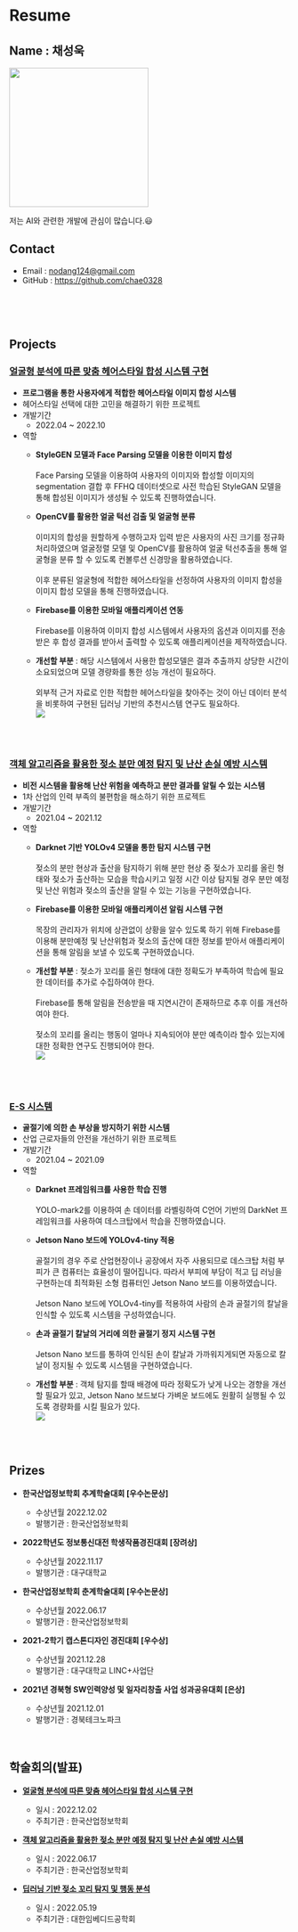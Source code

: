 # Resume

## Name : 채성욱<br/>

<img src = "https://user-images.githubusercontent.com/95071769/210631043-1fb14a8b-2bb8-4162-8d86-9da0722e2243.jpg" width="250px">

저는 AI와 관련한 개발에 관심이 많습니다.:smiley:

## Contact
- Email : nodang124@gmail.com
- GitHub : https://github.com/chae0328

<br/>


<br/>
<br/>

## Projects

### [얼굴형 분석에 따른 맞춤 헤어스타일 합성 시스템 구현](https://github.com/chae0328/Custom_HairStyle_Synthesis.git)
* **프로그램을 통한 사용자에게 적합한 헤어스타일 이미지 합성 시스템**
* 헤어스타일 선택에 대한 고민을 해결하기 위한 프로젝트
* 개발기간
  * 2022.04 ~ 2022.10
* 역할
  * **StyleGEN 모델과 Face Parsing 모델을 이용한 이미지 합성** <br/><br/> Face Parsing 모델을 이용하여 사용자의 이미지와 합성할 이미지의 segmentation 결합 후 FFHQ 데이터셋으로 사전 학습된 StyleGAN 모델을 통해 합성된 이미지가 생성될 수 있도록 진행하였습니다.

  * **OpenCV를 활용한 얼굴 턱선 검출 및 얼굴형 분류** <br/><br/> 이미지의 합성을 원할하게 수행하고자 입력 받은 사용자의 사진 크기를 정규화 처리하였으며 얼굴정렬 모델 및 OpenCV를 활용하여 얼굴 턱선추출을 통해  얼굴형을 분류 할 수 있도록 컨볼루션 신경망을 활용하였습니다. <br/><br/> 이후 분류된 얼굴형에 적합한 헤어스타일을 선정하여 사용자의 이미지 합성을 이미지 합성 모델을 통해 진행하였습니다.

  * **Firebase를 이용한 모바일 애플리케이션 연동** <br/><br/> Firebase를 이용하여 이미지 합성 시스템에서 사용자의 옵션과 이미지를 전송받은 후 합성 결과를 받아서 출력할 수 있도록 애플리케이션을 제작하였습니다.
    
  * **개선할 부분** : 해당 시스템에서 사용한 합성모델은 결과 추출까지 상당한 시간이 소요되었으며 모델 경량화를 통한 성능 개선이 필요하다.<br/><br/> 외부적 근거 자료로 인한 적합한 헤어스타일을 찾아주는 것이 아닌 데이터 분석을 비롯하여 구현된 딥러닝 기반의 추천시스템 연구도 필요하다.<br/>
![](https://user-images.githubusercontent.com/95071769/210629335-710384bf-4121-41fa-9d33-551e821cba13.gif)



<br/>
<br/>


### [객체 알고리즘을 활용한 젖소 분만 예정 탐지 및 난산 손실 예방 시스템](https://github.com/chae0328/YOLOv4_darknet_CowCalvingCare_System.git)
* **비전 시스템을 활용해 난산 위험을 예측하고 분만 결과를 알릴 수 있는 시스템**
* 1차 산업의 인력 부족의 불편함을 해소하기 위한 프로젝트
* 개발기간
  * 2021.04 ~ 2021.12
* 역할
  * **Darknet 기반 YOLOv4 모델을 통한 탐지 시스템 구현** <br/><br/> 젖소의 분만 현상과 출산을 탐지하기 위해 분만 현상 중 젖소가 꼬리를 올린 형태와 젖소가 출산하는 모습을 학습시키고 일정 시간 이상 탐지될 경우 분만 예정 및 난산 위험과 젖소의 출산을 알릴 수 있는 기능을 구현하였습니다.

  * **Firebase를 이용한 모바일 애플리케이션 알림 시스템 구현** <br/><br/> 목장의 관리자가 위치에 상관없이 상황을 알수 있도록 하기 위해 Firebase를 이용해 분만예정 및 난산위험과 젖소의 출산에 대한 정보를 받아서 애플리케이션을 통해 알림을 보낼 수 있도록 구현하였습니다.

  * **개선할 부분** : 젖소가 꼬리를 올린 형태에 대한 정확도가 부족하여 학습에 필요한 데이터를 추가로 수집하여야 한다. <br/><br/> Firebase를 통해 알림을 전송받을 때 지연시간이 존재하므로 추후 이를 개선하여야 한다. <br/><br/> 젖소의 꼬리를 올리는 행동이 얼마나 지속되어야 분만 예측이라 할수 있는지에 대한 정확한 연구도 진행되어야 한다.<br/>
![](https://user-images.githubusercontent.com/95071769/210629375-2fa72cb6-76ec-4330-8e3d-8409f0ed7133.gif)



<br/>
<br/>

### [E-S 시스템](https://github.com/chae0328/YOLOv4_darknet_ES_System.git)
* **골절기에 의한 손 부상을 방지하기 위한 시스템**
* 산업 근로자들의 안전을 개선하기 위한 프로젝트
* 개발기간
  * 2021.04 ~ 2021.09
* 역할
  * **Darknet 프레임워크를 사용한 학습 진행** <br/><br/> YOLO-mark2를 이용하여 손 데이터를 라벨링하여 C언어 기반의 DarkNet 프레임워크를 사용하여 데스크탑에서 학습을 진행하였습니다.

  * **Jetson Nano 보드에 YOLOv4-tiny 적용** <br/><br/> 골절기의 경우 주로 산업현장이나 공장에서 자주 사용되므로 데스크탑 처럼 부피가 큰 컴퓨터는 효율성이 떨어집니다. 따라서 부피에 부담이 적고 딥 러닝을 구현하는데 최적화된 소형 컴퓨터인 Jetson Nano 보드를 이용하였습니다. <br/><br/> Jetson Nano 보드에 YOLOv4-tiny를 적용하여 사람의 손과 골절기의 칼날을 인식할 수 있도록 시스템을 구성하였습니다.

  * **손과 골절기 칼날의 거리에 의한 골절기 정지 시스템 구현** <br/><br/> Jetson Nano 보드를 통하여 인식된 손이 칼날과 가까워지게되면 자동으로 칼날이 정지될 수 있도록 시스템을 구현하였습니다.

  * **개선할 부분** : 객체 탐지를 할때 배경에 따라 정확도가 낮게 나오는 경향을 개선할 필요가 있고, Jetson Nano 보드보다 가벼운 보드에도 원활히 실행될 수 있도록 경량화를 시킬 필요가 있다.<br/>
![](https://user-images.githubusercontent.com/95071769/210629246-be9a924a-355a-45cf-bc2a-b4cd93841aac.gif)


<br/>
<br/>

## Prizes

* **한국산업정보학회 추계학술대회 [우수논문상]**
  * 수상년월 2022.12.02
  * 발행기관 : 한국산업정보학회

* **2022학년도 정보통신대전 학생작품경진대회 [장려상]**
  * 수상년월 2022.11.17
  * 발행기관 : 대구대학교

* **한국산업정보학회 춘계학술대회 [우수논문상]**
  * 수상년월 2022.06.17
  * 발행기관 : 한국산업정보학회

* **2021-2학기 캡스톤디자인 경진대회 [우수상]**
  * 수상년월 2021.12.28
  * 발행기관 : 대구대학교 LINC+사업단

* **2021년 경북형 SW인력양성 및 일자리창출 사업 성과공유대회 [은상]**
  * 수상년월 2021.12.01
  * 발행기관 : 경북테크노파크
<br/>

## 학술회의(발표)

* **[얼굴형 분석에 따른 맞춤 헤어스타일 합성 시스템 구현](https://drive.google.com/file/d/1JaSaX93qrTxa_MoR6r2zn5xS8wiJwW8T/view?usp=sharing)**
  * 일시 : 2022.12.02
  * 주최기관 : 한국산업정보학회

* **[객체 알고리즘을 활용한 젖소 분만 예정 탐지 및 난산 손실 예방 시스템](https://drive.google.com/file/d/16_rhO98BP18dDVhe6u2B2O9AGF2B-R-C/view?usp=sharing)**
  * 일시 : 2022.06.17
  * 주최기관 : 한국산업정보학회

* **[딥러닝 기반 젖소 꼬리 탐지 및 행동 분석](https://drive.google.com/file/d/1W_hA4Z9-mH4tZeSnDyQEr8B5-8OY1dSi/view?usp=sharing)**
  * 일시 : 2022.05.19
  * 주최기관 : 대한임베디드공학회
